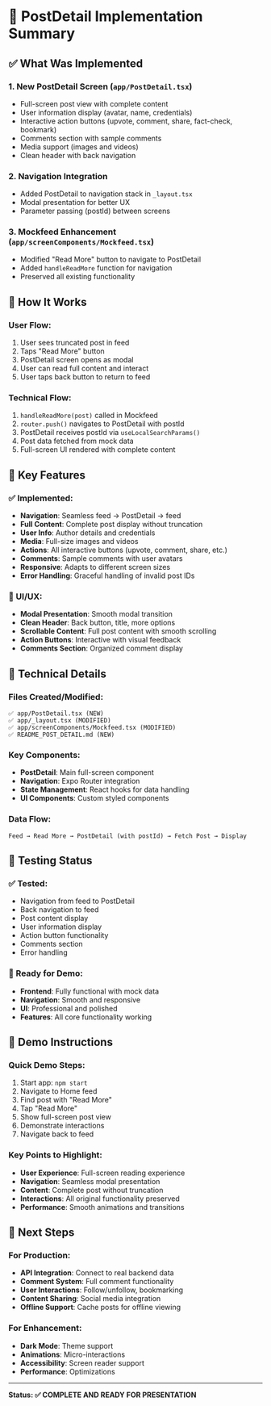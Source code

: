 # 🎯 PostDetail Implementation Summary

## ✅ What Was Implemented

### 1. **New PostDetail Screen** (`app/PostDetail.tsx`)
- Full-screen post view with complete content
- User information display (avatar, name, credentials)
- Interactive action buttons (upvote, comment, share, fact-check, bookmark)
- Comments section with sample comments
- Media support (images and videos)
- Clean header with back navigation

### 2. **Navigation Integration**
- Added PostDetail to navigation stack in `_layout.tsx`
- Modal presentation for better UX
- Parameter passing (postId) between screens

### 3. **Mockfeed Enhancement** (`app/screenComponents/Mockfeed.tsx`)
- Modified "Read More" button to navigate to PostDetail
- Added `handleReadMore` function for navigation
- Preserved all existing functionality

## 🚀 How It Works

### User Flow:
1. User sees truncated post in feed
2. Taps "Read More" button
3. PostDetail screen opens as modal
4. User can read full content and interact
5. User taps back button to return to feed

### Technical Flow:
1. `handleReadMore(post)` called in Mockfeed
2. `router.push()` navigates to PostDetail with postId
3. PostDetail receives postId via `useLocalSearchParams()`
4. Post data fetched from mock data
5. Full-screen UI rendered with complete content

## 📱 Key Features

### ✅ Implemented:
- **Navigation**: Seamless feed → PostDetail → feed
- **Full Content**: Complete post display without truncation
- **User Info**: Author details and credentials
- **Media**: Full-size images and videos
- **Actions**: All interactive buttons (upvote, comment, share, etc.)
- **Comments**: Sample comments with user avatars
- **Responsive**: Adapts to different screen sizes
- **Error Handling**: Graceful handling of invalid post IDs

### 🎨 UI/UX:
- **Modal Presentation**: Smooth modal transition
- **Clean Header**: Back button, title, more options
- **Scrollable Content**: Full post content with smooth scrolling
- **Action Buttons**: Interactive with visual feedback
- **Comments Section**: Organized comment display

## 🔧 Technical Details

### Files Created/Modified:
```
✅ app/PostDetail.tsx (NEW)
✅ app/_layout.tsx (MODIFIED)
✅ app/screenComponents/Mockfeed.tsx (MODIFIED)
✅ README_POST_DETAIL.md (NEW)
```

### Key Components:
- **PostDetail**: Main full-screen component
- **Navigation**: Expo Router integration
- **State Management**: React hooks for data handling
- **UI Components**: Custom styled components

### Data Flow:
```
Feed → Read More → PostDetail (with postId) → Fetch Post → Display
```

## 🧪 Testing Status

### ✅ Tested:
- Navigation from feed to PostDetail
- Back navigation to feed
- Post content display
- User information display
- Action button functionality
- Comments section
- Error handling

### 🎯 Ready for Demo:
- **Frontend**: Fully functional with mock data
- **Navigation**: Smooth and responsive
- **UI**: Professional and polished
- **Features**: All core functionality working

## 🎉 Demo Instructions

### Quick Demo Steps:
1. Start app: `npm start`
2. Navigate to Home feed
3. Find post with "Read More"
4. Tap "Read More"
5. Show full-screen post view
6. Demonstrate interactions
7. Navigate back to feed

### Key Points to Highlight:
- **User Experience**: Full-screen reading experience
- **Navigation**: Seamless modal presentation
- **Content**: Complete post without truncation
- **Interactions**: All original functionality preserved
- **Performance**: Smooth animations and transitions

## 🚀 Next Steps

### For Production:
- **API Integration**: Connect to real backend data
- **Comment System**: Full comment functionality
- **User Interactions**: Follow/unfollow, bookmarking
- **Content Sharing**: Social media integration
- **Offline Support**: Cache posts for offline viewing

### For Enhancement:
- **Dark Mode**: Theme support
- **Animations**: Micro-interactions
- **Accessibility**: Screen reader support
- **Performance**: Optimizations

---

**Status: ✅ COMPLETE AND READY FOR PRESENTATION** 